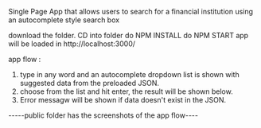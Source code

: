 
Single Page App that allows users to search for a financial institution using an autocomplete style search box

download the folder. 
CD into folder
do NPM INSTALL
do NPM START
app will be loaded in http://localhost:3000/


app flow : 
1. type in any word and an autocomplete dropdown list is shown with suggested data from the preloaded JSON. 
2. choose from the list and hit enter, the result will be shown below. 
3. Error messagw will be shown if data doesn't exist in the JSON. 

-----public folder has the screenshots of the app flow----
